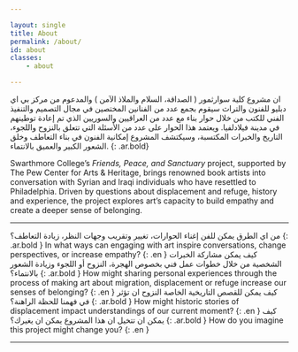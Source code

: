 ```yaml
---

layout: single
title: About
permalink: /about/
id: about
classes:
    - about

---
```

ان مشروع كلية سوارثمور ( الصداقة، السلام والملاذ الآمن ) والمدعوم من مركز بي اي دبليو للفنون والتراث سيقوم بجمع عدد من الفنانين المختصين في مجال التصميم والتنفيذ الفني للكتب من خلال حوار بناء مع عدد من العراقيين والسوريين الذي تم إعادة توطينهم في مدينة فيلادلفيا. 
ويعتمد هذا الحوار على عدد من الأسئلة التي تتعلق بالنزوح واللجوء، التاريخ والخبرات المكتسبة، وسيكتشف المشروع إمكانية الفنون في بناء التعاطف وخلق الشعور الكبير والعميق بالانتماء.
{: .ar.bold}

<p>Swarthmore College’s <em>Friends, Peace, and Sanctuary</em> project, supported by The Pew Center for Arts & Heritage, brings renowned book artists into conversation with Syrian and Iraqi individuals who have resettled to Philadelphia. Driven by questions about displacement and refuge, history and experience, the project explores art’s capacity to build empathy and create a deeper sense of belonging.</p>

<hr/>

من اي الطرق يمكن للفن إغناء الحوارات، تغيير وتقريب وجهات النظر، زيادة التعاطف؟ 
{: .ar.bold }
In what ways can engaging with art inspire conversations, change perspectives, or increase empathy?
{: .en }
كيف يمكن مشاركة الخبرات الشخصية من خلال خطوات عمل فني بخصوص الهجرة، النزوح أو اللجوء وزيادة الشعور بالانتماء؟
{: .ar.bold }
How might sharing personal experiences through the process of making art about migration, displacement or refuge increase our senses of belonging?
{: .en }
كيف يمكن للقصص التاريخية الخاصة النزوح ان تؤثر في فهمنا للحظة الراهنة؟
{: .ar.bold }
How might historic stories of displacement impact understandings of our current moment?
{: .en }
كيف يمكن ان تتخيل ان هذا المشروع يمكن ان يغيرك؟
{: .ar.bold }
How do you imagine this project might change you?
{: .en }





<hr/>